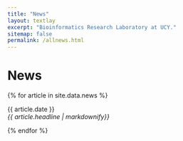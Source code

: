 ```yaml
---
title: "News"
layout: textlay
excerpt: "Bioinformatics Research Laboratory at UCY."
sitemap: false
permalink: /allnews.html
---
```





# News

{% for article in site.data.news %}
<p>{{ article.date }} <br>
<em>{{ article.headline | markdownify}}</em></p>
{% endfor %}
